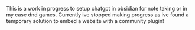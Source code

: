 This is a work in progress to setup chatgpt in obsidian for note taking or in my case dnd games.
Currently ive stopped making progress as ive found a temporary solution to embed a website with a community plugin!
